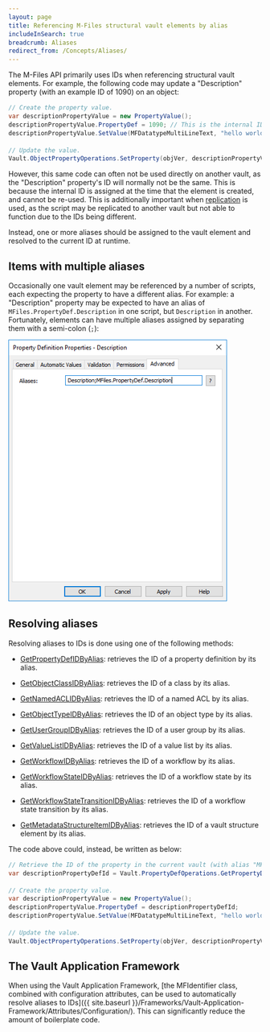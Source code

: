 ```yaml
---
layout: page
title: Referencing M-Files structural vault elements by alias
includeInSearch: true
breadcrumb: Aliases
redirect_from: /Concepts/Aliases/
---
```


The M-Files API primarily uses IDs when referencing structural vault elements.  For example, the following code may update a "Description" property (with an example ID of 1090) on an object:

```csharp
// Create the property value.
var descriptionPropertyValue = new PropertyValue();
descriptionPropertyValue.PropertyDef = 1090; // This is the internal ID of the description property.
descriptionPropertyValue.SetValue(MFDatatypeMultiLineText, "hello world");

// Update the value.
Vault.ObjectPropertyOperations.SetProperty(objVer, descriptionPropertyValue);
```

However, this same code can often not be used directly on another vault, as the "Description" property's ID will normally not be the same.  This is because the internal ID is assigned at the time that the element is created, and cannot be re-used.  This is additionally important when [replication](https://www.m-files.com/user-guide/latest/eng/Metadata_specifications.html) is used, as the script may be replicated to another vault but not able to function due to the IDs being different.

Instead, one or more aliases should be assigned to the vault element and resolved to the current ID at runtime.

## Items with multiple aliases

Occasionally one vault element may be referenced by a number of scripts, each expecting the property to have a different alias.  For example: a "Description" property may be expected to have an alias of `MFiles.PropertyDef.Description` in one script, but `Description` in another.  Fortunately, elements can have multiple aliases assigned by separating them with a semi-colon (`;`):

![A property definition with multiple aliases](multiple-aliases.png)

## Resolving aliases

Resolving aliases to IDs is done using one of the following methods:

* [GetPropertyDefIDByAlias](https://developer.m-files.com/APIs/COM-API/Reference/MFilesAPI~VaultPropertyDefOperations~GetPropertyDefIDByAlias.html): retrieves the ID of a property definition by its alias.

* [GetObjectClassIDByAlias](https://developer.m-files.com/APIs/COM-API/Reference/MFilesAPI~VaultClassOperations~GetObjectClassIDByAlias.html): retrieves the ID of a class by its alias.

* [GetNamedACLIDByAlias](https://developer.m-files.com/APIs/COM-API/Reference/MFilesAPI~VaultNamedACLOperations~GetNamedACLIDByAlias.html): retrieves the ID of a named ACL by its alias.

* [GetObjectTypeIDByAlias](https://developer.m-files.com/APIs/COM-API/Reference/MFilesAPI~VaultObjectTypeOperations~GetObjectTypeIDByAlias.html): retrieves the ID of an object type by its alias.

* [GetUserGroupIDByAlias](https://developer.m-files.com/APIs/COM-API/Reference/MFilesAPI~VaultUserGroupOperations~GetUserGroupIDByAlias.html): retrieves the ID of a user group by its alias.

* [GetValueListIDByAlias](https://developer.m-files.com/APIs/COM-API/Reference/MFilesAPI~VaultValueListOperations~GetValueListIDByAlias.html): retrieves the ID of a value list by its alias.

* [GetWorkflowIDByAlias](https://developer.m-files.com/APIs/COM-API/Reference/MFilesAPI~VaultWorkflowOperations~GetWorkflowIDByAlias.html): retrieves the ID of a workflow by its alias.

* [GetWorkflowStateIDByAlias](https://developer.m-files.com/APIs/COM-API/Reference/MFilesAPI~VaultWorkflowOperations~GetWorkflowStateIDByAlias.html): retrieves the ID of a workflow state by its alias.

* [GetWorkflowStateTransitionIDByAlias](https://developer.m-files.com/APIs/COM-API/Reference/MFilesAPI~VaultWorkflowOperations~GetWorkflowStateTransitionIDByAlias.html): retrieves the ID of a workflow state transition by its alias.

* [GetMetadataStructureItemIDByAlias](https://developer.m-files.com/APIs/COM-API/Reference/index.html#MFilesAPI~Vault~GetMetadataStructureItemIDByAlias.html): retrieves the ID of a vault structure element by its alias.

The code above could, instead, be written as below:

```csharp
// Retrieve the ID of the property in the current vault (with alias "MFiles.PropertyDef.Description").
var descriptionPropertyDefId = Vault.PropertyDefOperations.GetPropertyDefIDByAlias("MFiles.PropertyDef.Description");

// Create the property value.
var descriptionPropertyValue = new PropertyValue();
descriptionPropertyValue.PropertyDef = descriptionPropertyDefId;
descriptionPropertyValue.SetValue(MFDatatypeMultiLineText, "hello world");

// Update the value.
Vault.ObjectPropertyOperations.SetProperty(objVer, descriptionPropertyValue);
```

## The Vault Application Framework

When using the Vault Application Framework, [the MFIdentifier class, combined with configuration attributes, can be used to automatically resolve aliases to IDs]({{ site.baseurl }}/Frameworks/Vault-Application-Framework/Attributes/Configuration/).  This can significantly reduce the amount of boilerplate code.
